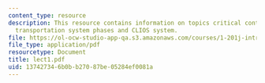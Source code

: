 ```yaml
---
content_type: resource
description: This resource contains information on topics critical contemporary issues,
  transportation system phases and CLIOS system.
file: https://ol-ocw-studio-app-qa.s3.amazonaws.com/courses/1-201j-introduction-to-transportation-systems-fall-2006/137427346b0bb27087be05284ef0081a_lect1.pdf
file_type: application/pdf
resourcetype: Document
title: lect1.pdf
uid: 13742734-6b0b-b270-87be-05284ef0081a
---
```

